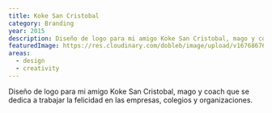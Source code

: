 ```yaml
---
title: Koke San Cristobal
category: Branding
year: 2015
description: Diseño de logo para mi amigo Koke San Cristobal, mago y coach que se dedica a trabajar la felicidad en las empresas, colegios y organizaciones.
featuredImage: https://res.cloudinary.com/dobleb/image/upload/v1676867613/doblebcl/koke-san-cristobal-featured.jpg
areas:
  - design
  - creativity
---
```

Diseño de logo para mi amigo Koke San Cristobal, mago y coach que se dedica a trabajar la felicidad en las empresas, colegios y organizaciones.